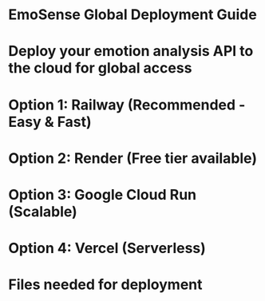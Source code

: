 # EmoSense Global Deployment Guide
# Deploy your emotion analysis API to the cloud for global access

# Option 1: Railway (Recommended - Easy & Fast)
# Option 2: Render (Free tier available)
# Option 3: Google Cloud Run (Scalable)
# Option 4: Vercel (Serverless)

# Files needed for deployment
